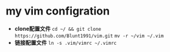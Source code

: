 # my vim configration

- **clone配置文件**
`cd ~/ && git clone https://github.com/Blunt1991/vim.git`
`mv -r ~/vim ~/.vim`
- **链接配置文件**
`ln -s .vim/vimrc ~/.vimrc`

